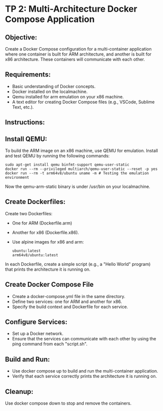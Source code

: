 # TP 2: Multi-Architecture Docker Compose Application

## Objective: 

Create a Docker Compose configuration for a multi-container application where one container is built for ARM architecture,
and another is built for x86 architecture. These containers will communicate with each other.

## Requirements:

- Basic understanding of Docker concepts.
- Docker installed on the localmachine.
- Qemu installed for arm emulation on your x86 machine.
- A text editor for creating Docker Compose files (e.g., VSCode,
Sublime Text, etc.).

## Instructions:


## Install QEMU: 

To build the ARM image on an x86 machine, use QEMU for emulation. 
Install and test QEMU by running the following commands:
   
   ```  
   sudo apt-get install qemu binfmt-support qemu-user-static
   docker run --rm --privileged multiarch/qemu-user-static --reset -p yes
   docker run --rm -t arm64v8/ubuntu uname -m # Testing the emulation environment

   ```
Now the qemu-arm-static binary is under /usr/bin on your localmachine.
## Create Dockerfiles: 

Create two Dockerfiles: 

- One for ARM (Dockerfile.arm)
- Another for x86 (Dockerfile.x86).
- Use alpine images for x86 and arm:
  
   ```
   ubuntu:latest
   arm64v8/ubuntu:latest
   ```
In each Dockerfile, create a simple script (e.g., a "Hello World" program) that prints the architecture it is running on.

## Create Docker Compose File 

- Create a docker-compose.yml file in the same directory.
- Define two services: one for ARM and another for x86.
- Specify the build context and Dockerfile for each service.

## Configure Services:

- Set up a Docker network.
- Ensure that the services can communicate with each other by using the ping command from each "script.sh".

## Build and Run: 

- Use docker compose up to build and run the multi-container application.
- Verify that each service correctly prints the architecture it is running on.


## Cleanup: 

Use docker compose down to stop and remove the containers.

